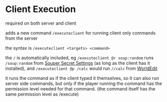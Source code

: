# Client Execution

required on both server and client

adds a new command `/executeclient` for running client only commands from the server

the syntax is `/executeclient <targets> <command>`

the `/` is automatically included, eg `/executeclient @r soup:random` runs `/soup:random` from [Souper Secret Settings](https://modrinth.com/mod/souper-secret-settings) (as long as the client has it installed), and `/executeclient @p /calc` would run `//calc` from [WorldEdit](https://modrinth.com/plugin/worldedit)

it runs the command as if the client typed it themselves, so it can also run server side commands, but only if the player running the command has the permission level needed for that command. (the command itself has the same permission level as /execute)